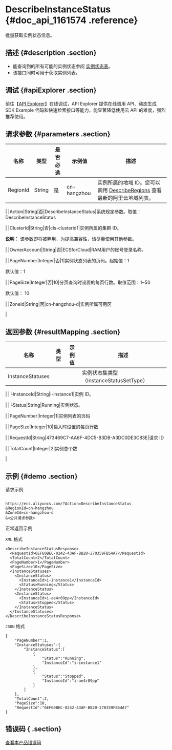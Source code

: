 # DescribeInstanceStatus {#doc_api_1161574 .reference}

批量获取实例状态信息。

## 描述 {#description .section}

-   能查询到的所有可能的实例状态参阅 [实例状态表](~~25687~~)。
-   该接口同时可用于获取实例列表。

## 调试 {#apiExplorer .section}

前往【[API Explorer](https://api.aliyun.com/#product=Ecs&api=DescribeInstanceStatus)】在线调试，API Explorer 提供在线调用 API、动态生成 SDK Example 代码和快速检索接口等能力，能显著降低使用云 API 的难度，强烈推荐使用。

## 请求参数 {#parameters .section}

|名称|类型|是否必选|示例值|描述|
|--|--|----|---|--|
|RegionId|String|是|cn-hangzhou|实例所属的地域 ID。您可以调用 [DescribeRegions](~~25609~~) 查看最新的阿里云地域列表。

 |
|Action|String|否|DescribeInstanceStatus|系统规定参数。取值：DescribeInstanceStatus

 |
|ClusterId|String|否|cls-clusterid1|实例所属的集群 ID。

 **说明：** 该参数即将被弃用，为提高兼容性，请尽量使用其他参数。

 |
|OwnerAccount|String|否|ECSforCloud|RAM用户的账号登录名称。

 |
|PageNumber|Integer|否|1|实例状态列表的页码。起始值：1

 默认值：1

 |
|PageSize|Integer|否|10|分页查询时设置的每页行数。取值范围：1~50

 默认值： 10

 |
|ZoneId|String|否|cn-hangzhou-d|实例所属可用区

 |

## 返回参数 {#resultMapping .section}

|名称|类型|示例值|描述|
|--|--|---|--|
|InstanceStatuses| | |实例状态集类型（InstanceStatusSetType）

 |
|└InstanceId|String|i-instance1|实例 ID。

 |
|└Status|String|Running|实例状态。

 |
|PageNumber|Integer|1|实例列表的页码

 |
|PageSize|Integer|10|输入时设置的每页行数

 |
|RequestId|String|473469C7-AA6F-4DC5-B3DB-A3DC0DE3C83E|请求 ID

 |
|TotalCount|Integer|2|实例总个数

 |

## 示例 {#demo .section}

请求示例

``` {#request_demo}

https://ecs.aliyuncs.com/?Action=DescribeInstanceStatus
&RegionId=cn-hangzhou
&ZoneId=cn-hangzhou-d
&<公共请求参数>

```

正常返回示例

`XML` 格式

``` {#xml_return_success_demo}
<DescribeInstanceStatusResponse>
  <RequestId>6EF60BEC-0242-43AF-BB20-270359FB54A7</RequestId>
  <TotalCount>2</TotalCount>
  <PageNumber>1</PageNumber>
  <PageSize>10</PageSize>
  <InstanceStatuses>
    <InstanceStatus>
      <InstanceId>i-instance1</InstanceId>
      <Status>Running</Status>
    </InstanceStatus>
    <InstanceStatus>
      <InstanceId>i-ae4r89pp</InstanceId>
      <Status>Stopped</Status>
    </InstanceStatus>
  </InstanceStatuses>
</DescribeInstanceStatusResponse>

```

`JSON` 格式

``` {#json_return_success_demo}
{
	"PageNumber":1,
	"InstanceStatuses":{
		"InstanceStatus":[
			{
				"Status":"Running",
				"InstanceId":"i-instance1"
			},
			{
				"Status":"Stopped",
				"InstanceId":"i-ae4r89pp"
			}
		]
	},
	"TotalCount":2,
	"PageSize":10,
	"RequestId":"6EF60BEC-0242-43AF-BB20-270359FB54A7"
}
```

## 错误码 { .section}

[查看本产品错误码](https://error-center.aliyun.com/status/product/Ecs)

